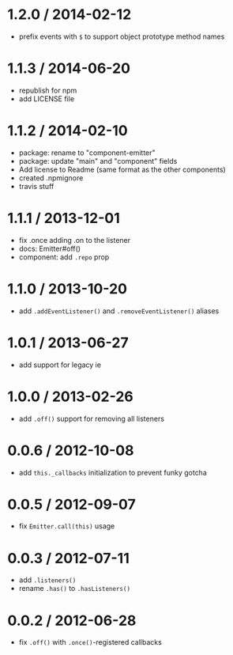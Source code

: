 
1.2.0 / 2014-02-12
====

 * prefix events with `$` to support object prototype method names
 
1.1.3 / 2014-06-20
====

 * republish for npm
 * add LICENSE file

1.1.2 / 2014-02-10
====

  * package: rename to "component-emitter"
  * package: update "main" and "component" fields
  * Add license to Readme (same format as the other components)
  * created .npmignore
  * travis stuff

1.1.1 / 2013-12-01
====

  * fix .once adding .on to the listener
  * docs: Emitter#off()
  * component: add `.repo` prop

1.1.0 / 2013-10-20
====

 * add `.addEventListener()` and `.removeEventListener()` aliases

1.0.1 / 2013-06-27
====

 * add support for legacy ie

1.0.0 / 2013-02-26
====

  * add `.off()` support for removing all listeners

0.0.6 / 2012-10-08
====

  * add `this._callbacks` initialization to prevent funky gotcha

0.0.5 / 2012-09-07
====

  * fix `Emitter.call(this)` usage

0.0.3 / 2012-07-11
====

  * add `.listeners()`
  * rename `.has()` to `.hasListeners()`

0.0.2 / 2012-06-28
====

  * fix `.off()` with `.once()`-registered callbacks
